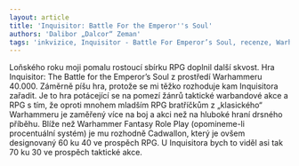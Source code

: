 ```yaml
---
layout: article
title: 'Inquisitor: Battle For the Emperor''s Soul'
authors: 'Dalibor „Dalcor“ Zeman'
tags: 'inkvizice, Inquisitor - Battle For Emperor’s Soul, recenze, Warhammer 40000'
---
```


Loňského roku moji pomalu rostoucí sbírku RPG doplnil další skvost. Hra Inquisitor: The Battle for the Emperor’s Soul z prostředí Warhammeru 40.000. Záměrně píšu hra, protože se mi těžko rozhoduje kam Inquisitora zařadit. Je to hra potácející se na pomezí žánrů taktické warbandové akce a RPG s tím, že oproti mnohem mladším RPG bratříčkům z „klasického“ Warhammeru je zaměřený více na boj a akci než na hluboké hraní drsného příběhu. Blíže než Warhammer Fantasy Role Play (opomineme-li procentuální systém) je mu rozhodně Cadwallon, který je ovšem designovaný 60 ku 40 ve prospěch RPG. U Inquisitora bych to viděl asi tak 70 ku 30 ve prospěch taktické akce.
